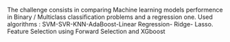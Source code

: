 The challenge consists in comparing Machine learning models performence in Binary / Multiclass classification problems and a regression one.
Used algorithms : SVM-SVR-KNN-AdaBoost-Linear Regression- Ridge- Lasso.
Feature Selection using Forward Selection and XGboost

